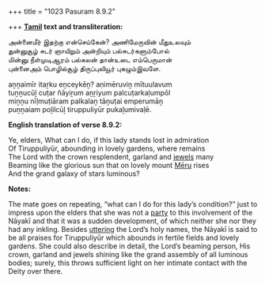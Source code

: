 +++
title = "1023 Pasuram 8.9.2"

+++
**[Tamil](/definition/tamil#history "show Tamil definitions") text and transliteration:**

அன்னைமீர் இதற்கு என்செய்கேன்? அணிமேருவின் மீதுஉலவும்  
துன்னுசூழ் சுடர் ஞாயிறும் அன்றியும் பல்சுடர்களும்போல்  
மின்னு நீள்முடிஆரம் பல்கலன் தான்உடை எம்பெருமான்  
புன்னைஅம் பொழில்சூழ் திருப்புலியூர் புகழும்இவளே.

aṉṉaimīr itaṟku eṉceykēṉ? aṇimēruviṉ mītuulavum  
tuṉṉucūḻ cuṭar ñāyiṟum aṉṟiyum palcuṭarkaḷumpōl  
miṉṉu nīḷmuṭiāram palkalaṉ tāṉuṭai emperumāṉ  
puṉṉaiam poḻilcūḻ tiruppuliyūr pukaḻumivaḷē.

**English translation of verse 8.9.2:**

Ye, elders, What can I do, if this lady stands lost in admiration  
Of Tiruppuliyūr, abounding in lovely gardens, where remains  
The Lord with the crown resplendent, garland and [jewels](/definition/jewel#history "show jewels definitions") many  
Beaming like the glorious sun that on lovely mount [Mēru](/definition/meru#history "show Mēru definitions") rises  
And the grand galaxy of stars luminous?

**Notes:**

The mate goes on repeating, “what can I do for this lady’s condition?” just to impress upon the elders that she was not a [party](/definition/party#history "show party definitions") to this involvement of the Nāyakī and that it was a sudden development, of which neither she nor they had any inkling. Besides [uttering](/definition/uttering#history "show uttering definitions") the Lord’s holy names, the Nāyakī is said to be all praises for Tiruppuliyūr which abounds in fertile fields and lovely gardens. She could also describe in detail, the Lord’s beaming person, His crown, garland and jewels shining like the grand assembly of all luminous bodies; surely, this throws sufficient light on her intimate contact with the Deity over there.


